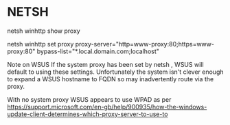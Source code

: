 # NETSH

netsh winhttp show proxy

netsh winhttp set proxy proxy-server="http=www-proxy:80;https=www-proxy:80" bypass-list="*.local.domain.com;localhost"

Note on WSUS
If the system proxy has been set by netsh , WSUS will default to using these settings.  Unfortunately the system isn't clever enough to expand a WSUS hostname to FQDN so may inadvertently route via the proxy.

With no system proxy WSUS appears to use WPAD as per https://support.microsoft.com/en-gb/help/900935/how-the-windows-update-client-determines-which-proxy-server-to-use-to
